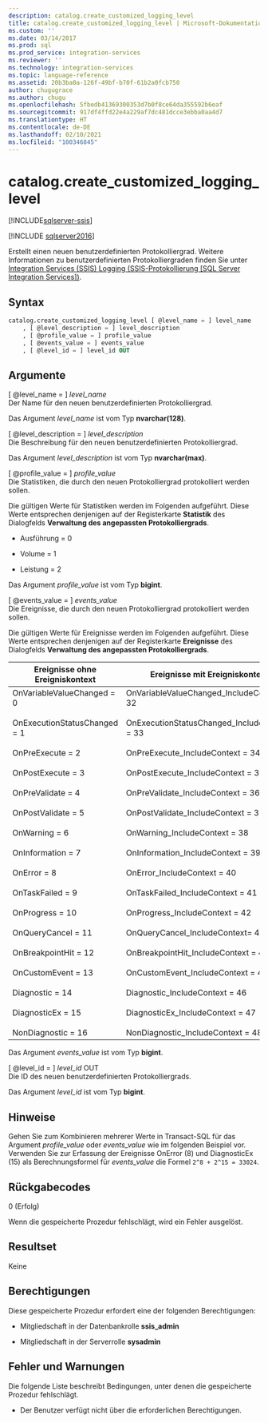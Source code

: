 ```yaml
---
description: catalog.create_customized_logging_level
title: catalog.create_customized_logging_level | Microsoft-Dokumentation
ms.custom: ''
ms.date: 03/14/2017
ms.prod: sql
ms.prod_service: integration-services
ms.reviewer: ''
ms.technology: integration-services
ms.topic: language-reference
ms.assetid: 20b3ba0a-126f-49bf-b70f-61b2a0fcb750
author: chugugrace
ms.author: chugu
ms.openlocfilehash: 5fbedb41369300353d7b0f8ce64da355592b6eaf
ms.sourcegitcommit: 917df4ffd22e4a229af7dc481dcce3ebba0aa4d7
ms.translationtype: HT
ms.contentlocale: de-DE
ms.lasthandoff: 02/10/2021
ms.locfileid: "100346845"
---
```

# <a name="catalogcreate_customized_logging_level"></a>catalog.create_customized_logging_level 

[!INCLUDE[sqlserver-ssis](../../includes/applies-to-version/sqlserver-ssis.md)]

[!INCLUDE [sqlserver2016](../../includes/applies-to-version/sqlserver2016.md)]

  Erstellt einen neuen benutzerdefinierten Protokolliergrad. Weitere Informationen zu benutzerdefinierten Protokolliergraden finden Sie unter [Integration Services &#40;SSIS&#41; Logging (SSIS-Protokollierung [SQL Server Integration Services])](../../integration-services/performance/integration-services-ssis-logging.md).  
  
## <a name="syntax"></a>Syntax  
  
```sql  
catalog.create_customized_logging_level [ @level_name = ] level_name  
    , [ @level_description = ] level_description  
    , [ @profile_value = ] profile_value  
    , [ @events_value = ] events_value  
    , [ @level_id = ] level_id OUT   
```  
  
## <a name="arguments"></a>Argumente  
 [ @level_name = ] *level_name*  
 Der Name für den neuen benutzerdefinierten Protokolliergrad.  
  
 Das Argument *level_name* ist vom Typ **nvarchar(128)**.  
  
 [ @level_description = ] *level_description*  
 Die Beschreibung für den neuen benutzerdefinierten Protokolliergrad.  
  
 Das Argument *level_description* ist vom Typ **nvarchar(max)**.  
  
 [ @profile_value = ] *profile_value*  
 Die Statistiken, die durch den neuen Protokolliergrad protokolliert werden sollen.  
  
 Die gültigen Werte für Statistiken werden im Folgenden aufgeführt. Diese Werte entsprechen denjenigen auf der Registerkarte **Statistik** des Dialogfelds **Verwaltung des angepassten Protokolliergrads**.  
  
-   Ausführung = 0  
  
-   Volume = 1  
  
-   Leistung = 2    
  
 Das Argument *profile_value* ist vom Typ **bigint**.  
  
 [ @events_value = ] *events_value*  
 Die Ereignisse, die durch den neuen Protokolliergrad protokolliert werden sollen.  
  
 Die gültigen Werte für Ereignisse werden im Folgenden aufgeführt. Diese Werte entsprechen denjenigen auf der Registerkarte **Ereignisse** des Dialogfelds **Verwaltung des angepassten Protokolliergrads**.  
  
|Ereignisse ohne Ereigniskontext|Ereignisse mit Ereigniskontext|  
|----------------------------------|-------------------------------|  
|OnVariableValueChanged = 0<br /><br /> OnExecutionStatusChanged = 1<br /><br /> OnPreExecute = 2<br /><br /> OnPostExecute = 3<br /><br /> OnPreValidate = 4<br /><br /> OnPostValidate = 5<br /><br /> OnWarning = 6<br /><br /> OnInformation = 7<br /><br /> OnError = 8<br /><br /> OnTaskFailed = 9<br /><br /> OnProgress = 10<br /><br /> OnQueryCancel = 11<br /><br /> OnBreakpointHit = 12<br /><br /> OnCustomEvent = 13<br /><br /> Diagnostic = 14<br /><br /> DiagnosticEx = 15<br /><br /> NonDiagnostic = 16|OnVariableValueChanged_IncludeContext = 32<br /><br /> OnExecutionStatusChanged_IncludeContext = 33<br /><br /> OnPreExecute_IncludeContext = 34<br /><br /> OnPostExecute_IncludeContext = 35<br /><br /> OnPreValidate_IncludeContext = 36<br /><br /> OnPostValidate_IncludeContext = 37<br /><br /> OnWarning_IncludeContext = 38<br /><br /> OnInformation_IncludeContext = 39<br /><br /> OnError_IncludeContext = 40<br /><br /> OnTaskFailed_IncludeContext = 41<br /><br /> OnProgress_IncludeContext = 42<br /><br /> OnQueryCancel_IncludeContext= 43<br /><br /> OnBreakpointHit_IncludeContext = 44<br /><br /> OnCustomEvent_IncludeContext = 45<br /><br /> Diagnostic_IncludeContext = 46<br /><br /> DiagnosticEx_IncludeContext = 47<br /><br /> NonDiagnostic_IncludeContext = 48|  
  
 Das Argument *events_value* ist vom Typ **bigint**.  
  
 [ @level_id = ] *level_id* OUT  
 Die ID des neuen benutzerdefinierten Protokolliergrads.  
  
 Das Argument *level_id* ist vom Typ **bigint**.  
  
## <a name="remarks"></a>Hinweise  
 Gehen Sie zum Kombinieren mehrerer Werte in Transact-SQL für das Argument *profile_value* oder *events_value* wie im folgenden Beispiel vor. Verwenden Sie zur Erfassung der Ereignisse OnError (8) und DiagnosticEx (15) als Berechnungsformel für *events_value* die Formel `2^8 + 2^15 = 33024`.  
  
## <a name="return-codes"></a>Rückgabecodes  
 0 (Erfolg)  
  
 Wenn die gespeicherte Prozedur fehlschlägt, wird ein Fehler ausgelöst.  
  
## <a name="result-set"></a>Resultset  
 Keine  
  
## <a name="permissions"></a>Berechtigungen  
 Diese gespeicherte Prozedur erfordert eine der folgenden Berechtigungen:  
  
-   Mitgliedschaft in der Datenbankrolle **ssis_admin**  
  
-   Mitgliedschaft in der Serverrolle **sysadmin**  
  
## <a name="errors-and-warnings"></a>Fehler und Warnungen  
 Die folgende Liste beschreibt Bedingungen, unter denen die gespeicherte Prozedur fehlschlägt.  
  
-   Der Benutzer verfügt nicht über die erforderlichen Berechtigungen.  
  
  
